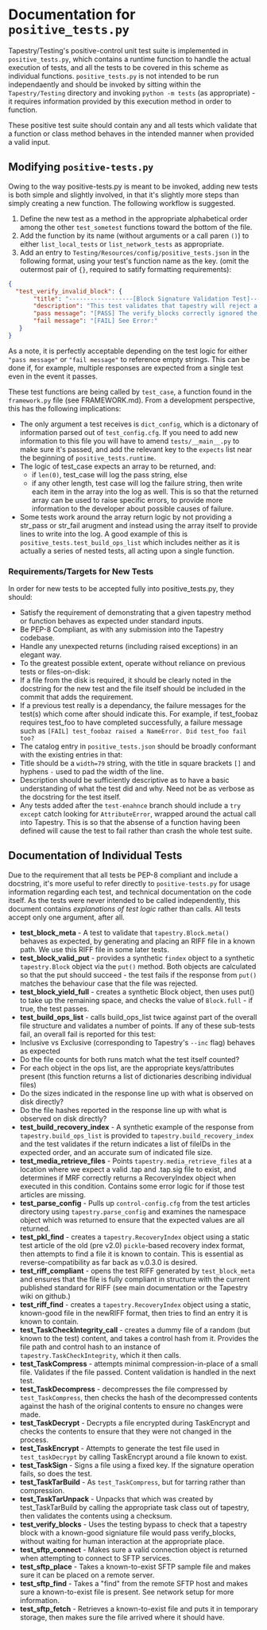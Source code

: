 # Documentation for `positive_tests.py`
Tapestry/Testing's positive-control unit test suite is implemented in `positive_tests.py`, which contains a runtime function to handle the actual execution of tests, and all the tests to be covered in this scheme as individual functions. `positive_tests.py` is not intended to be run independaently and should be invoked by sitting within the `Tapestry/Testing` directory and invoking `python -m tests` (as appropriate) - it requires information provided by this execution method in order to function.

These positive test suite should contain any and all tests which validate that a function or class method behaves in the intended manner when provided a valid input.

## Modifying `positive-tests.py`
Owing to the way positive-tests.py is meant to be invoked, adding new tests is both simple and slightly involved, in that it's slightly more steps than simply creating a new function. The following workflow is suggested.

 1. Define the new test as a method in the appropriate alphabetical order among the other `test_sometest` functions toward the bottom of the file.
 2. Add the function by its name (without arguments or a call paren `()`) to either `list_local_tests` or `list_network_tests` as appropriate.
 3. Add an entry to `Testing/Resources/config/positive_tests.json` in the following format, using your test's function name as the key. (omit the outermost pair of `{}`, required to satify formatting requirements):
 ```JSON
 {
   "test_verify_invalid_block": {
        "title": "------------------[Block Signature Validation Test]------------------",
        "description": "This test validates that tapestry will reject a file with invalid signatures",
        "pass message": "[PASS] The verify_blocks correctly ignored the invalidly-signed file.",
        "fail message": "[FAIL] See Error:"
    }
}
```

As a note, it is perfectly acceptable depending on the test logic for either `"pass message"` or `"fail message"` to reference empty strings. This can be done if, for example, multiple responses are expected from a single test even in the event it passes.

These test functions are being called by `test_case`, a function found in the `framework.py` file (see FRAMEWORK.md). From a development perspective, this has the following implications:
- The only argument a test receives is `dict_config`, which is a dictonary of information parsed out of `test_config.cfg`. If you need to add new information to this file you will have to amend `tests/__main__.py` to make sure it's passed, and add the relevant key to the `expects` list near the beginning of `positive_tests.runtime`.
- The logic of test_case expects an array to be returned, and:
    - if `len(0)`, test_case will log the pass string, else
    - if any other length, test case will log the failure string, then write each item in the array into the log as well. This is so that the returned array can be used to raise specific errors, to provide more information to the developer about possible causes of failure.
- Some tests work around the array return logic by not providing a str_pass or str_fail arugment and instead using the array itself to provide lines to write into the log. A good example of this is `positive_tests.test_build_ops_list` which includes neither as it is actually a series of nested tests, all acting upon a single function.

### Requirements/Targets for New Tests
In order for new tests to be accepted fully into positive_tests.py, they should:
- Satisfy the requirement of demonstrating that a given tapestry method or function behaves as expected under standard inputs.
- Be PEP-8 Compliant, as with any submission into the Tapestry codebase.
- Handle any unexpected returns (including raised exceptions) in an elegant way.
- To the greatest possible extent, operate without reliance on previous tests or files-on-disk:
 - If a file from the disk is required, it should be clearly noted in the docstring for the new test and the file itself should be included in the commit that adds the requirement.
 - If a previous test really is a dependancy, the failure messages for the test(s) which come after should indicate this. For example, if test_foobaz requires test_foo to have completed successfully, a failure message such as `[FAIL] test_foobaz raised a NameError. Did test_foo fail too?`
- The catalog entry in `positive_tests.json` should be broadly conformant with the existing entries in that:
 - Title should be a `width=79` string, with the title in square brackets `[]` and hyphens `-` used to pad the width of the line.
 - Description should be sufficiently descriptive as to have a basic understanding of what the test did and why. Need not be as verbose as the docstring for the test itself.
- Any tests added after the `test-enahnce` branch should include a `try except` catch looking for `AttributeError`, wrapped around the actual call into Tapestry. This is so that the absense of a function having been defined will cause the test to fail rather than crash the whole test suite.
 
## Documentation of Individual Tests
Due to the requirement that all tests be PEP-8 compliant and include a docstring, it's more useful to refer directly to `positive-tests.py` for usage information regarding each test, and technical documentation on the code itself. As the tests were never intended to be called independently, this document contains *explanations of test logic* rather than calls. All tests accept only one argument, after all.

- **test_block_meta** - A test to validate that `tapestry.Block.meta()` behaves as expected, by generating and placing an RIFF file in a known path. We use this RIFF file in some later tests.
- **test_block_valid_put** - provides a synthetic `findex` object to a synthetic `tapestry.Block` object via the `put()` method. Both objects are calculated so that the put should succeed - the test fails if the response from `put()` matches the behaviour case that the file was rejected.
- **test_block_yield_full** - creates a synthetic Block object, then uses put() to take up the remaining space, and checks the value of `Block.full` - if true, the test passes.
- **test_build_ops_list** - calls build_ops_list twice against part of the overall file structure and validates a number of points. If any of these sub-tests fail, an overall fail is reported for this test:
 - Inclusive vs Exclusive (corresponding to Tapestry's `--inc` flag) behaves as expected
 - Do the file counts for both runs match what the test itself counted?
 - For each object in the ops list, are the appropriate keys/attributes present (this function returns a list of dictionaries describing individual files)
 - Do the sizes indicated in the response line up with what is observed on disk directly?
 - Do the file hashes reported in the response line up with what is observed on disk directly?
- **test_build_recovery_index** - A synthetic example of the response from `tapestry.build_ops_list` is provided to `tapestry.build_recovery_index` and the test validates if the return indicates a list of fileIDs in the expected order, and an accurate sum of indicated file size.
- **test_media_retrieve_files** - Points `tapestry.media_retrieve_files` at a location where we expect a valid .tap and .tap.sig file to exist, and determines if MRF correctly returns a RecoveryIndex object when executed in this condition. Contains some error logic for if those test articles are missing.
- **test_parse_config** - Pulls up `control-config.cfg` from the test articles directory using `tapestry.parse_config` and examines the namespace object which was returned to ensure that the expected values are all returned.
- **test_pkl_find** - creates a `tapestry.RecoveryIndex` object using a static test article of the old (pre v2.0) `pickle`-based recovery index format, then attempts to find a file it is known to contain. This is essential as reverse-compatibility as far back as v.0.3.0 is desired.
- **test_riff_compliant** - opens the test RIFF generated by `test_block_meta` and ensures that the file is fully compliant in structure with the current published standard for RIFF (see main documentation or the Tapestry wiki on github.)
- **test_riff_find** - creates a `tapestry.RecoveryIndex` object using a static, known-good file in the newRIFF format, then tries to find an entry it is known to contain.
- **test_TaskCheckIntegrity_call** - creates a dummy file of a random (but known to the test) content, and takes a control hash from it. Provides the file path and control hash to an instance of `tapestry.TaskCheckIntegrity`, which it then calls.
- **test_TaskCompress** - attempts minimal compression-in-place of a small file. Validates if the file passed. Content validation is handled in the next test.
- **test_TaskDecompress** - decompresses the file compressed by `test_TaskCompress`, then checks the hash of the decompressed contents against the hash of the original contents to ensure no changes were made.
- **test_TaskDecrypt** - Decrypts a file encrypted during TaskEncrypt and checks the contents to ensure that they were not changed in the process.
- **test_TaskEncrypt** - Attempts to generate the test file used in `test_taskDecrypt` by calling TaskEncrypt around a file known to exist.
- **test_TaskSign** - Signs a file using a fixed key. If the signature operation fails, so does the test.
- **test_TaskTarBuild** - As `test_TaskCompress`, but for tarring rather than compression.
- **test_TaskTarUnpack** - Unpacks that which was created by test_TaskTarBuild by calling the appropriate task class out of tapestry, then validates the contents using a checksum.
- **test_verify_blocks** - Uses the testing bypass to check that a tapestry block with a known-good signiature file would pass verify_blocks, without waiting for human interaction at the appropriate place.
- **test_sftp_connect** - Makes sure a valid connection object is returned when attempting to connect to SFTP services.
- **test_sftp_place** - Takes a known-to-exist SFTP sample file and makes sure it can be placed on a remote server.
- **test_sftp_find** - Takes a "find" from the remote SFTP host and makes sure a known-to-exist file is present. See network setup for more information.
- **test_sftp_fetch** - Retrieves a known-to-exist file and puts it in temporary storage, then makes sure the file arrived where it should have.